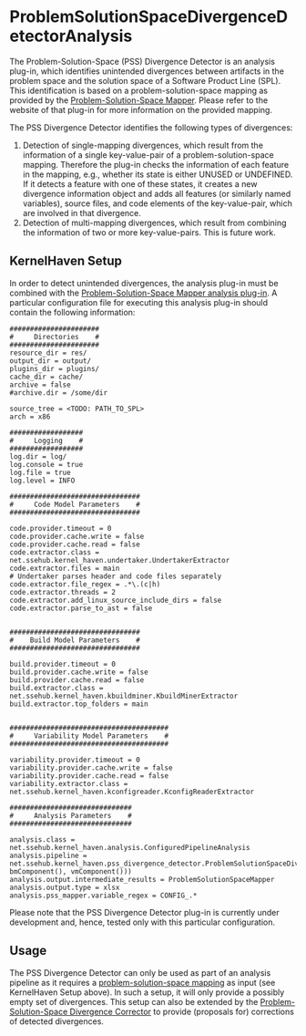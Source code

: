 # ProblemSolutionSpaceDivergenceDetectorAnalysis
The Problem-Solution-Space (PSS) Divergence Detector is an analysis plug-in, which identifies unintended divergences between artifacts in the problem space and the solution space of a Software Product Line (SPL). This identification is based on a problem-solution-space mapping as provided by the [Problem-Solution-Space Mapper](https://github.com/KernelHaven/ProblemSolutionSpaceMapperAnalysis). Please refer to the website of that plug-in for more information on the provided mapping.

The PSS Divergence Detector identifies the following types of divergences:
1. Detection of single-mapping divergences, which result from the information of a single key-value-pair of a problem-solution-space mapping. Therefore the plug-in checks the information of each feature in the mapping, e.g., whether its state is either UNUSED or UNDEFINED. If it detects a feature with one of these states, it creates a new divergence information object and adds all features (or similarly named variables), source files, and code elements of the key-value-pair, which are involved in that divergence.
2.	Detection of multi-mapping divergences, which result from combining the information of two or more key-value-pairs. This is future work.

## KernelHaven Setup
In order to detect unintended divergences, the analysis plug-in must be combined with the [Problem-Solution-Space Mapper analysis plug-in](https://github.com/KernelHaven/ProblemSolutionSpaceMapperAnalysis). A particular configuration file for executing this analysis plug-in should contain the following information:

```Properties
######################
#     Directories    #
######################
resource_dir = res/
output_dir = output/
plugins_dir = plugins/
cache_dir = cache/
archive = false
#archive.dir = /some/dir

source_tree = <TODO: PATH_TO_SPL>
arch = x86

##################
#     Logging    #
##################
log.dir = log/
log.console = true
log.file = true
log.level = INFO

################################
#     Code Model Parameters    #
################################

code.provider.timeout = 0
code.provider.cache.write = false
code.provider.cache.read = false
code.extractor.class =  net.ssehub.kernel_haven.undertaker.UndertakerExtractor
code.extractor.files = main
# Undertaker parses header and code files separately
code.extractor.file_regex = .*\.(c|h)
code.extractor.threads = 2
code.extractor.add_linux_source_include_dirs = false
code.extractor.parse_to_ast = false


################################
#    Build Model Parameters    #
################################

build.provider.timeout = 0
build.provider.cache.write = false
build.provider.cache.read = false
build.extractor.class = net.ssehub.kernel_haven.kbuildminer.KbuildMinerExtractor
build.extractor.top_folders = main


#######################################
#     Variability Model Parameters    #
#######################################

variability.provider.timeout = 0
variability.provider.cache.write = false
variability.provider.cache.read = false
variability.extractor.class = net.ssehub.kernel_haven.kconfigreader.KconfigReaderExtractor

##############################
#     Analysis Parameters    #
##############################

analysis.class = net.ssehub.kernel_haven.analysis.ConfiguredPipelineAnalysis
analysis.pipeline = net.ssehub.kernel_haven.pss_divergence_detector.ProblemSolutionSpaceDivergenceDetector(net.ssehub.kernel_haven.pss_mapper.ProblemSolutionSpaceMapper(cmComponent(), bmComponent(), vmComponent()))
analysis.output.intermediate_results = ProblemSolutionSpaceMapper
analysis.output.type = xlsx
analysis.pss_mapper.variable_regex = CONFIG_.*
```
Please note that the PSS Divergence Detector plug-in is currently under development and, hence, tested only with this particular configuration.

## Usage
The PSS Divergence Detector can only be used as part of an analysis pipeline as it requires a [problem-solution-space mapping](https://github.com/KernelHaven/ProblemSolutionSpaceMapperAnalysis) as input (see KernelHaven Setup above). In such a setup, it will only provide a possibly empty set of divergences. This setup can also be extended by the [Problem-Solution-Space Divergence Corrector](https://github.com/KernelHaven/ProblemSolutionSpaceDivergenceCorrectorAnalysis) to provide (proposals for) corrections of detected divergences. 
